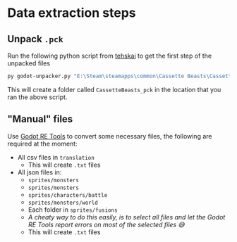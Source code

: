 # Data extraction steps

## Unpack `.pck`

Run the following python script from [tehskai](https://github.com/tehskai/godot-unpacker) to get the first step of the unpacked files

```sh
py godot-unpacker.py "E:\Steam\steamapps\common\Cassette Beasts\CassetteBeasts.pck"
```

This will create a folder called `CassetteBeasts_pck` in the location that you ran the above script.

## "Manual" files

Use [Godot RE Tools](https://github.com/bruvzg/gdsdecomp/releases) to convert some necessary files, the following are required at the moment:

- All csv files in `translation`
  - This will create `.txt` files
- All json files in:
  - `sprites/monsters`
  - `sprites/monsters`
  - `sprites/characters/battle`
  - `sprites/monsters/world`
  - Each folder in `sprites/fusions`
  - _A cheaty way to do this easily, is to select all files and let the Godot RE Tools report errors on most of the selected files 😅_
  - This will create `.txt` files
